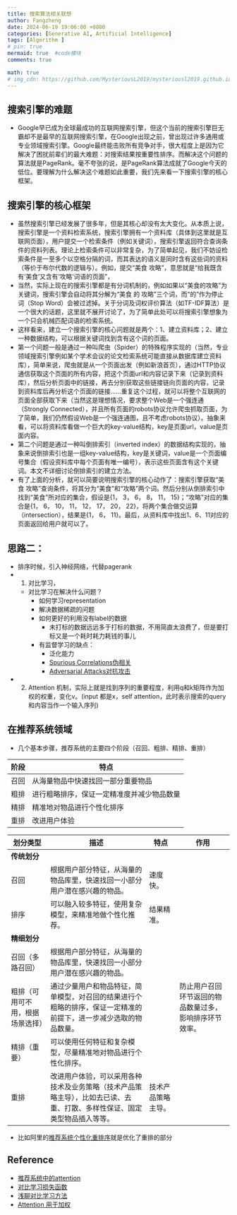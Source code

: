 ```yaml
---
title: 搜索算法相关联想
author: Fangzheng
date: 2024-06-19 19:06:00 +0800
categories: [Generative AI, Artificial Intelligence]
tags: [Algorithm ]
# pin: true
mermaid: true  #code模块
comments: true

math: true
# img_cdn: https://github.com/MysteriousL2019/mysteriousl2019.github.io/tree/master/assets/img/
---
```

## 搜索引擎的难题
* Google早已成为全球最成功的互联网搜索引擎，但这个当前的搜索引擎巨无霸却不是最早的互联网搜索引擎，在Google出现之前，曾出现过许多通用或专业领域搜索引擎。Google最终能击败所有竞争对手，很大程度上是因为它解决了困扰前辈们的最大难题：对搜索结果按重要性排序。而解决这个问题的算法就是PageRank。毫不夸张的说，是PageRank算法成就了Google今天的低位。要理解为什么解决这个难题如此重要，我们先来看一下搜索引擎的核心框架。

## 搜索引擎的核心框架
* 虽然搜索引擎已经发展了很多年，但是其核心却没有太大变化。从本质上说，搜索引擎是一个资料检索系统，搜索引擎拥有一个资料库（具体到这里就是互联网页面），用户提交一个检索条件（例如关键词），搜索引擎返回符合查询条件的资料列表。理论上检索条件可以非常复杂，为了简单起见，我们不妨设检索条件是一至多个以空格分隔的词，而其表达的语义是同时含有这些词的资料（等价于布尔代数的逻辑与）。例如，提交“美食 攻略”，意思就是“给我既含有‘美食’又含有‘攻略’词语的页面”，
* 当然，实际上现在的搜索引擎都是有分词机制的，例如如果以“美食的攻略”为关键词，搜索引擎会自动将其分解为“美食 的 攻略”三个词，而“的”作为停止词（Stop Word）会被过滤掉。关于分词及词权评价算法（如TF-IDF算法）是一个很大的话题，这里就不展开讨论了，为了简单此处可以将搜索引擎想象为一个只会机械匹配词语的检索系统。
* 这样看来，建立一个搜索引擎的核心问题就是两个：1、建立资料库；2、建立一种数据结构，可以根据关键词找到含有这个词的页面。
* 第一个问题一般是通过一种叫爬虫（Spider）的特殊程序实现的（当然，专业领域搜索引擎例如某个学术会议的论文检索系统可能直接从数据库建立资料库），简单来说，爬虫就是从一个页面出发（例如新浪首页），通过HTTP协议通信获取这个页面的所有内容，把这个页面url和内容记录下来（记录到资料库），然后分析页面中的链接，再去分别获取这些链接链向页面的内容，记录到资料库后再分析这个页面的链接……重复这个过程，就可以将整个互联网的页面全部获取下来（当然这是理想情况，要求整个Web是一个强连通（Strongly Connected），并且所有页面的robots协议允许爬虫抓取页面，为了简单，我们仍然假设Web是一个强连通图，且不考虑robots协议）。抽象来看，可以将资料库看做一个巨大的key-value结构，key是页面url，value是页面内容。
* 第二个问题是通过一种叫倒排索引（inverted index）的数据结构实现的，抽象来说倒排索引也是一组key-value结构，key是关键词，value是一个页面编号集合（假设资料库中每个页面有唯一编号），表示这些页面含有这个关键词。本文不详细讨论倒排索引的建立方法。
* 有了上面的分析，就可以简要说明搜索引擎的核心动作了：搜索引擎获取“美食 攻略”查询条件，将其分为“美食”和“攻略”两个词。然后分别从倒排索引中找到“美食”所对应的集合，假设是{1， 3， 6， 8， 11， 15}；“攻略”对应的集合是{1， 6， 10， 11， 12， 17， 20， 22}，将两个集合做交运算（intersection），结果是{1， 6， 11}。最后，从资料库中找出1、6、11对应的页面返回给用户就可以了。
## 思路二：
* 排序时候，引入神经网络，代替pagerank
* 1. 对比学习，
    * 对比学习在解决什么问题？
        * 如何学习representation
        * 解决数据稀疏的问题
        * 如何更好的利用没有label的数据
            * 未打标的数据远远多于打标的数据，不用简直太浪费了，但是要打标又是一个耗时耗力耗钱的事儿
        * 有监督学习的缺点：
            * 泛化能力
            * [Spurious Correlations伪相关](https://www.zhihu.com/question/409100594)
            * [Adversarial Attacks对抗攻击](https://zhuanlan.zhihu.com/p/104532285)
* 2. Attention 机制，实际上就是找到序列的重要程度，利用q和k矩阵作为加权的权重，变化v。(input 都是x，self attention，此时表示搜索的query和内容当作一个输入序列)
## 在推荐系统领域
* 几个基本步骤，推荐系统的主要四个阶段（召回、粗排、精排、重排）

| 阶段   | 特点                                         |
|--------|----------------------------------------------|
| 召回   | 从海量物品中快速找回一部分重要物品            |
| 粗排   | 进行粗略排序，保证一定精准度并减少物品数量    |
| 精排   | 精准地对物品进行个性化排序                    |
| 重排   | 改进用户体验                                  |

| 划分类型 | 描述 | 特点 | 作用 |
|---------|-----|-----|-----|
| **传统划分** | | | |
| 召回 | 根据用户部分特征，从海量的物品库里，快速找回一小部分用户潜在感兴趣的物品。 | 速度快。 | |
| 排序 | 可以融入较多特征，使用复杂模型，来精准地做个性化推荐。 | 结果精准。 | |
| **精细划分** | | | |
| 召回（多路召回） | 根据用户部分特征，从海量的物品库里，快速找回一小部分用户潜在感兴趣的物品。 | | |
| 粗排（可用可不用，根据场景选择） | 通过少量用户和物品特征，简单模型，对召回的结果进行个粗略的排序，保证一定精准的前提下，进一步减少选取的物品数量。 | | 防止用户召回环节返回的物品数量过多，影响排序环节效率。 |
| 精排（重要） | 可以使用任何特征和复杂模型，尽量精准地对物品进行个性化排序。 | | |
| 重排 | 改进用户体验，可以采用各种技术及业务策略（技术产品策略主导），比如去已读、去重、打散、多样性保证、固定类型物品插入等等。 | 技术产品策略主导。 | |


* 比如阿里的[推荐系统个性化重排序](https://arxiv.org/pdf/1904.06813)就是优化了重排的部分


## Reference
* [推荐系统中的attention](https://cloud.tencent.com/developer/article/1739486)
* [对比学习损失函数](https://www.cnblogs.com/sddai/p/17415668.html)
* [浅聊对比学习方法](https://cloud.tencent.com/developer/article/2318554)
* [Attention 用于加权](https://www.bilibili.com/video/BV1Zu4m1u75U/?buvid=XU39B19351AC124E091A1EF018DB57263E157&from_spmid=main.my-favorite.0.0&is_story_h5=false&mid=zRRaDbuabi3ybmVevhYIIA%3D%3D&p=1&plat_id=116&share_from=ugc&share_medium=android&share_plat=android&share_session_id=fba2e39d-0c84-48aa-8a39-2bc567b00111&share_source=WEIXIN&share_tag=s_i&spmid=united.player-video-detail.0.0&timestamp=1718909216&unique_k=fJcsRmk&up_id=3546611527453161)